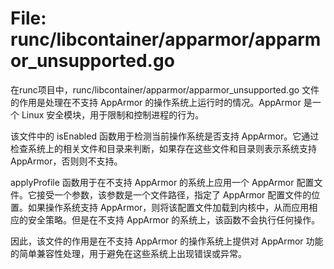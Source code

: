 # File: runc/libcontainer/apparmor/apparmor_unsupported.go

在runc项目中，runc/libcontainer/apparmor/apparmor_unsupported.go 文件的作用是处理在不支持 AppArmor 的操作系统上运行时的情况。AppArmor 是一个 Linux 安全模块，用于限制和控制进程的行为。

该文件中的 isEnabled 函数用于检测当前操作系统是否支持 AppArmor。它通过检查系统上的相关文件和目录来判断，如果存在这些文件和目录则表示系统支持 AppArmor，否则则不支持。

applyProfile 函数用于在不支持 AppArmor 的系统上应用一个 AppArmor 配置文件。它接受一个参数，该参数是一个文件路径，指定了 AppArmor 配置文件的位置。如果操作系统支持 AppArmor，则将该配置文件加载到内核中，从而应用相应的安全策略。但是在不支持 AppArmor 的系统上，该函数不会执行任何操作。

因此，该文件的作用是在不支持 AppArmor 的操作系统上提供对 AppArmor 功能的简单兼容性处理，用于避免在这些系统上出现错误或异常。

